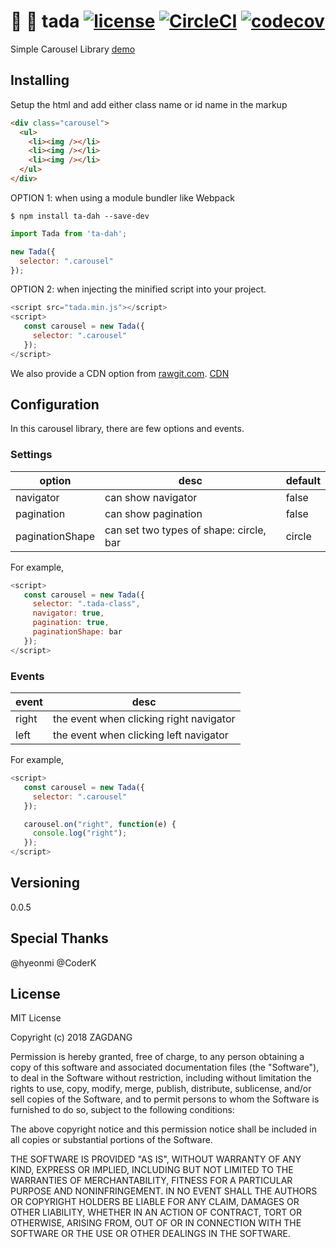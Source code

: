 # :tada: :carousel_horse: tada [![license](https://img.shields.io/github/license/desktop/desktop.svg?style=flat-square)](https://github.com/desktop/desktop/blob/master/LICENSE) [![CircleCI](https://circleci.com/gh/SE-Jr/tada.js/tree/develop.svg?style=svg)](https://circleci.com/gh/SE-Jr/tada.js/tree/develop) [![codecov](https://codecov.io/gh/SE-Jr/tada.js/branch/develop/graph/badge.svg)](https://codecov.io/gh/SE-Jr/tada.js)

Simple Carousel Library [demo](https://se-jr.github.io/tada.js/)

## Installing

Setup the html and add either class name or id name in the markup
```html
<div class="carousel">
  <ul>
    <li><img /></li>
    <li><img /></li>
    <li><img /></li>
  </ul>
</div>
```

OPTION 1: when using a module bundler like Webpack

```shell
$ npm install ta-dah --save-dev
```

```javascript
import Tada from 'ta-dah';

new Tada({
  selector: ".carousel"
});
```

OPTION 2: when injecting the minified script into your project.

```javascript
<script src="tada.min.js"></script>
<script>
   const carousel = new Tada({
     selector: ".carousel"
   });
</script>

```
We also provide a CDN option from [rawgit.com](https://rawgit.com).
[CDN](https://cdn.rawgit.com/SE-Jr/tada.js/a8c22ed027a08858e1f062424673d8ed698a10b3/dist/tada.min.js)

## Configuration
In this carousel library, there are few options and events.

### Settings
| option          | desc | default |
|-----------------|------|---------|
| navigator       | can show navigator | false   |
| pagination      | can show pagination | false   |
| paginationShape | can set two types of shape: circle, bar | circle  |

For example,
```javascript
<script>
   const carousel = new Tada({
     selector: ".tada-class",
     navigator: true,
     pagination: true,
     paginationShape: bar
   });
</script>
```

### Events

| event | desc |
|-------|------|
| right |  the event when clicking right navigator     |
| left  |  the event when clicking left navigator    |

For example,

```javascript
<script>
   const carousel = new Tada({
     selector: ".carousel"
   });

   carousel.on("right", function(e) {
     console.log("right");
   });
</script>
```

## Versioning
0.0.5

## Special Thanks
@hyeonmi @CoderK

## License
MIT License

Copyright (c) 2018 ZAGDANG

Permission is hereby granted, free of charge, to any person obtaining a copy
of this software and associated documentation files (the "Software"), to deal
in the Software without restriction, including without limitation the rights
to use, copy, modify, merge, publish, distribute, sublicense, and/or sell
copies of the Software, and to permit persons to whom the Software is
furnished to do so, subject to the following conditions:

The above copyright notice and this permission notice shall be included in all
copies or substantial portions of the Software.

THE SOFTWARE IS PROVIDED "AS IS", WITHOUT WARRANTY OF ANY KIND, EXPRESS OR
IMPLIED, INCLUDING BUT NOT LIMITED TO THE WARRANTIES OF MERCHANTABILITY,
FITNESS FOR A PARTICULAR PURPOSE AND NONINFRINGEMENT. IN NO EVENT SHALL THE
AUTHORS OR COPYRIGHT HOLDERS BE LIABLE FOR ANY CLAIM, DAMAGES OR OTHER
LIABILITY, WHETHER IN AN ACTION OF CONTRACT, TORT OR OTHERWISE, ARISING FROM,
OUT OF OR IN CONNECTION WITH THE SOFTWARE OR THE USE OR OTHER DEALINGS IN THE
SOFTWARE.
